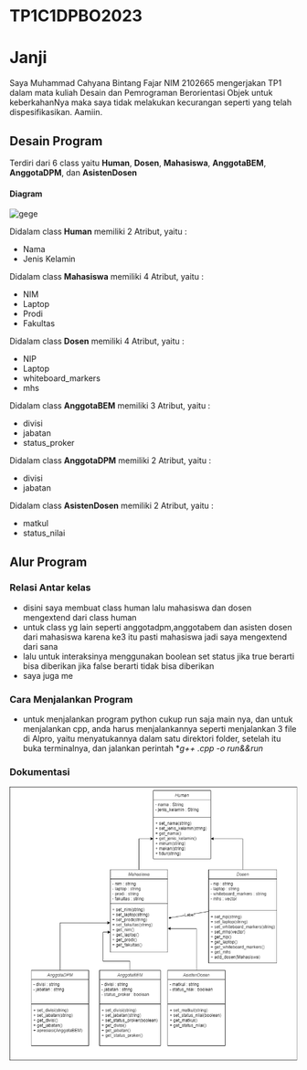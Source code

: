 # TP1C1DPBO2023


# Janji
Saya Muhammad Cahyana Bintang Fajar NIM 2102665 mengerjakan TP1 dalam mata kuliah Desain dan Pemrograman Berorientasi Objek untuk keberkahanNya maka saya tidak melakukan kecurangan seperti yang telah dispesifikasikan. Aamiin.

## Desain Program 
Terdiri dari 6 class yaitu **Human**, **Dosen**, **Mahasiswa**, **AnggotaBEM**, **AnggotaDPM**, dan **AsistenDosen**

#### Diagram
![gege](diagram.drawio.png)

Didalam class **Human** memiliki 2 Atribut, yaitu : 
* Nama
* Jenis Kelamin 

Didalam class **Mahasiswa** memiliki 4 Atribut, yaitu : 
* NIM
* Laptop
* Prodi
* Fakultas 

Didalam class **Dosen** memiliki 4 Atribut, yaitu : 
* NIP
* Laptop
* whiteboard_markers
* mhs

Didalam class **AnggotaBEM** memiliki 3 Atribut, yaitu : 
* divisi
* jabatan
* status_proker

Didalam class **AnggotaDPM** memiliki 2 Atribut, yaitu : 
* divisi
* jabatan

Didalam class **AsistenDosen** memiliki 2 Atribut, yaitu : 
* matkul
* status_nilai


## Alur Program
### Relasi Antar kelas
* disini saya membuat class human lalu mahasiswa dan dosen mengextend dari class human
* untuk class yg lain seperti anggotadpm,anggotabem dan asisten dosen dari mahasiswa karena ke3 itu pasti mahasiswa jadi saya mengextend dari sana
* lalu untuk interaksinya menggunakan boolean set status jika true berarti bisa diberikan jika false berarti tidak bisa diberikan
* saya juga me


### Cara Menjalankan Program
* untuk menjalankan program python cukup run saja main nya, dan untuk menjalankan cpp, anda harus menjalankannya seperti menjalankan 3 file di Alpro, yaitu menyatukannya dalam satu direktori folder, setelah itu buka terminalnya, dan jalankan perintah **g++ *.cpp -o run&&run**



### Dokumentasi 
![CPP program](diagram.png)
